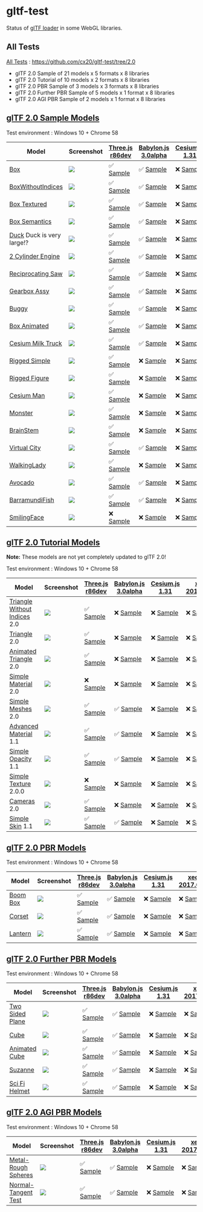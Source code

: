 # gltf-test

Status of [glTF loader](https://github.com/KhronosGroup/glTF#webgl-engines) in some WebGL libraries.

## All Tests

[All Tests]( https://cdn.rawgit.com/cx20/gltf-test/9e9f203bc49f52dd99a2d4b3ab08968b0e7add36/index.html ) : https://github.com/cx20/gltf-test/tree/2.0
- glTF 2.0 Sample of 21 models x 5 formats x 8 libraries
- glTF 2.0 Tutorial of 10 models x 2 formats x 8 libraries
- glTF 2.0 PBR Sample of 3 models x 3 formats x 8 libraries
- glTF 2.0 Further PBR Sample of 5 models x 1 format x 8 libraries
- glTF 2.0 AGI PBR Sample of 2 models x 1 format x 8 libraries

## [glTF 2.0 Sample Models](https://github.com/lasalvavida/glTF-Sample-Models/tree/2.0/2.0)

Test environment : Windows 10 + Chrome 58

|Model                                               |Screenshot                                                    |[Three.js r86dev](https://github.com/mrdoob/three.js/tree/dev/examples/js/loaders/GLTF2Loader.js)                                                                           |[Babylon.js 3.0alpha](https://github.com/BabylonJS/Babylon.js/tree/master/loaders/src/glTF)                                                                                                     |[Cesium.js 1.31](https://github.com/AnalyticalGraphicsInc/cesium/)                                                                                             |[xeogl 2017.04.24](https://github.com/xeolabs/xeogl/tree/master/src/models/gltf)                                                                                             |[GLBoost r2dev](https://github.com/emadurandal/GLBoost/blob/master/src/js/middle_level/loader/GLTFLoader.js)                                                                     |[Grimoire.js 2017.05.08](https://github.com/GrimoireGL/grimoirejs-gltf)                                                                                                             |
|----------------------------------------------------|--------------------------------------------------------------|----------------------------------------------------------------------------------------------------------------------------------------------------------------------------|------------------------------------------------------------------------------------------------------------------------------------------------------------------------------------------------|---------------------------------------------------------------------------------------------------------------------------------------------------------------|-----------------------------------------------------------------------------------------------------------------------------------------------------------------------------|---------------------------------------------------------------------------------------------------------------------------------------------------------------------------------|------------------------------------------------------------------------------------------------------------------------------------------------------------------------------------|
|[Box](sampleModels/Box)                             |![](sampleModels/Box/screenshot/screenshot.png)               |:white_check_mark: [Sample](https://cdn.rawgit.com/cx20/gltf-test/9e9f203bc49f52dd99a2d4b3ab08968b0e7add36/examples/threejs/index.html?model=Box&scale=1)                   |:white_check_mark: [Sample](https://cdn.rawgit.com/cx20/gltf-test/9e9f203bc49f52dd99a2d4b3ab08968b0e7add36/examples/babylonjs/index.html?model=Box&scale=1)                                     |:x: [Sample](https://cdn.rawgit.com/cx20/gltf-test/9e9f203bc49f52dd99a2d4b3ab08968b0e7add36/examples/cesium/index.html?model=Box)               |:x: [Sample](https://cdn.rawgit.com/cx20/gltf-test/9e9f203bc49f52dd99a2d4b3ab08968b0e7add36/examples/xeogl/index.html?model=Box&scale=1)                                                    |:x: [Sample](https://cdn.rawgit.com/cx20/gltf-test/9e9f203bc49f52dd99a2d4b3ab08968b0e7add36/examples/glboost/index.html?model=Box&scale=1)                                       |:x: [Sample](https://cdn.rawgit.com/cx20/gltf-test/9e9f203bc49f52dd99a2d4b3ab08968b0e7add36/examples/grimoiregl/index.html?model=Box&scale=1)                                       |
|[BoxWithoutIndices](sampleModels/BoxWithoutIndices) |![](sampleModels/BoxWithoutIndices/screenshot/screenshot.png) |:white_check_mark: [Sample](https://cdn.rawgit.com/cx20/gltf-test/9e9f203bc49f52dd99a2d4b3ab08968b0e7add36/examples/threejs/index.html?model=BoxWithoutIndices&scale=1)     |:white_check_mark: [Sample](https://cdn.rawgit.com/cx20/gltf-test/9e9f203bc49f52dd99a2d4b3ab08968b0e7add36/examples/babylonjs/index.html?model=BoxWithoutIndices&scale=1)                       |:x: [Sample](https://cdn.rawgit.com/cx20/gltf-test/9e9f203bc49f52dd99a2d4b3ab08968b0e7add36/examples/cesium/index.html?model=BoxWithoutIndices) |:x: [Sample](https://cdn.rawgit.com/cx20/gltf-test/9e9f203bc49f52dd99a2d4b3ab08968b0e7add36/examples/xeogl/index.html?model=BoxWithoutIndices&scale=1)                                      |:x: [Sample](https://cdn.rawgit.com/cx20/gltf-test/9e9f203bc49f52dd99a2d4b3ab08968b0e7add36/examples/glboost/index.html?model=BoxWithoutIndices&scale=1)                         |:x: [Sample](https://cdn.rawgit.com/cx20/gltf-test/9e9f203bc49f52dd99a2d4b3ab08968b0e7add36/examples/grimoiregl/index.html?model=BoxWithoutIndices&scale=1)                         |
|[Box Textured](sampleModels/BoxTextured)            |![](sampleModels/BoxTextured/screenshot/screenshot.png)       |:white_check_mark: [Sample](https://cdn.rawgit.com/cx20/gltf-test/9e9f203bc49f52dd99a2d4b3ab08968b0e7add36/examples/threejs/index.html?model=BoxTextured&scale=1)           |:white_check_mark: [Sample](https://cdn.rawgit.com/cx20/gltf-test/9e9f203bc49f52dd99a2d4b3ab08968b0e7add36/examples/babylonjs/index.html?model=BoxTextured&scale=1)                             |:x: [Sample](https://cdn.rawgit.com/cx20/gltf-test/9e9f203bc49f52dd99a2d4b3ab08968b0e7add36/examples/cesium/index.html?model=BoxTextured)       |:x: [Sample](https://cdn.rawgit.com/cx20/gltf-test/9e9f203bc49f52dd99a2d4b3ab08968b0e7add36/examples/xeogl/index.html?model=BoxTextured&scale=1)                                            |:x: [Sample](https://cdn.rawgit.com/cx20/gltf-test/9e9f203bc49f52dd99a2d4b3ab08968b0e7add36/examples/glboost/index.html?model=BoxTextured&scale=1)                               |:white_check_mark: [Sample](https://cdn.rawgit.com/cx20/gltf-test/9e9f203bc49f52dd99a2d4b3ab08968b0e7add36/examples/grimoiregl/index.html?model=BoxTextured&scale=1)                |
|[Box Semantics](sampleModels/BoxSemantics)          |![](sampleModels/BoxSemantics/screenshot/screenshot.png)      |:white_check_mark: [Sample](https://cdn.rawgit.com/cx20/gltf-test/9e9f203bc49f52dd99a2d4b3ab08968b0e7add36/examples/threejs/index.html?model=BoxSemantics&scale=1)          |:white_check_mark: [Sample](https://cdn.rawgit.com/cx20/gltf-test/9e9f203bc49f52dd99a2d4b3ab08968b0e7add36/examples/babylonjs/index.html?model=BoxSemantics&scale=1)                            |:x: [Sample](https://cdn.rawgit.com/cx20/gltf-test/9e9f203bc49f52dd99a2d4b3ab08968b0e7add36/examples/cesium/index.html?model=BoxSemantics)      |:x: [Sample](https://cdn.rawgit.com/cx20/gltf-test/9e9f203bc49f52dd99a2d4b3ab08968b0e7add36/examples/xeogl/index.html?model=BoxSemantics&scale=1)                                           |:x: [Sample](https://cdn.rawgit.com/cx20/gltf-test/9e9f203bc49f52dd99a2d4b3ab08968b0e7add36/examples/glboost/index.html?model=BoxSemantics&scale=1)                              |:white_check_mark: [Sample](https://cdn.rawgit.com/cx20/gltf-test/9e9f203bc49f52dd99a2d4b3ab08968b0e7add36/examples/grimoiregl/index.html?model=BoxSemantics&scale=1)               |
|[Duck](sampleModels/Duck) Duck is very large!?      |![](sampleModels/Duck/screenshot/screenshot.png)              |:white_check_mark: [Sample](https://cdn.rawgit.com/cx20/gltf-test/9e9f203bc49f52dd99a2d4b3ab08968b0e7add36/examples/threejs/index.html?model=Duck&scale=1)                  |:white_check_mark: [Sample](https://cdn.rawgit.com/cx20/gltf-test/9e9f203bc49f52dd99a2d4b3ab08968b0e7add36/examples/babylonjs/index.html?model=Duck&scale=1)                                    |:x: [Sample](https://cdn.rawgit.com/cx20/gltf-test/9e9f203bc49f52dd99a2d4b3ab08968b0e7add36/examples/cesium/index.html?model=Duck)              |:x: [Sample](https://cdn.rawgit.com/cx20/gltf-test/9e9f203bc49f52dd99a2d4b3ab08968b0e7add36/examples/xeogl/index.html?model=Duck&scale=1)                                                   |:x: [Sample](https://cdn.rawgit.com/cx20/gltf-test/9e9f203bc49f52dd99a2d4b3ab08968b0e7add36/examples/glboost/index.html?model=Duck&scale=1)                                      |:white_check_mark: [Sample](https://cdn.rawgit.com/cx20/gltf-test/9e9f203bc49f52dd99a2d4b3ab08968b0e7add36/examples/grimoiregl/index.html?model=Duck&scale=1)                       |
|[2 Cylinder Engine](sampleModels/2CylinderEngine)   |![](sampleModels/2CylinderEngine/screenshot/screenshot.png)   |:white_check_mark: [Sample](https://cdn.rawgit.com/cx20/gltf-test/9e9f203bc49f52dd99a2d4b3ab08968b0e7add36/examples/threejs/index.html?model=2CylinderEngine&scale=0.005)   |:white_check_mark: [Sample](https://cdn.rawgit.com/cx20/gltf-test/9e9f203bc49f52dd99a2d4b3ab08968b0e7add36/examples/babylonjs/index.html?model=2CylinderEngine&scale=0.005)                     |:x: [Sample](https://cdn.rawgit.com/cx20/gltf-test/9e9f203bc49f52dd99a2d4b3ab08968b0e7add36/examples/cesium/index.html?model=2CylinderEngine)   |:x: [Sample](https://cdn.rawgit.com/cx20/gltf-test/9e9f203bc49f52dd99a2d4b3ab08968b0e7add36/examples/xeogl/index.html?model=2CylinderEngine&scale=0.005)                                    |:x: [Sample](https://cdn.rawgit.com/cx20/gltf-test/9e9f203bc49f52dd99a2d4b3ab08968b0e7add36/examples/glboost/index.html?model=2CylinderEngine&scale=0.005)                       |:x: [Sample](https://cdn.rawgit.com/cx20/gltf-test/9e9f203bc49f52dd99a2d4b3ab08968b0e7add36/examples/grimoiregl/index.html?model=2CylinderEngine&scale=0.005)                       |
|[Reciprocating Saw](sampleModels/ReciprocatingSaw)  |![](sampleModels/ReciprocatingSaw/screenshot/screenshot.png)  |:white_check_mark: [Sample](https://cdn.rawgit.com/cx20/gltf-test/9e9f203bc49f52dd99a2d4b3ab08968b0e7add36/examples/threejs/index.html?model=ReciprocatingSaw&scale=0.01)   |:white_check_mark: [Sample](https://cdn.rawgit.com/cx20/gltf-test/9e9f203bc49f52dd99a2d4b3ab08968b0e7add36/examples/babylonjs/index.html?model=ReciprocatingSaw&scale=0.01)                     |:x: [Sample](https://cdn.rawgit.com/cx20/gltf-test/9e9f203bc49f52dd99a2d4b3ab08968b0e7add36/examples/cesium/index.html?model=ReciprocatingSaw)  |:x: [Sample](https://cdn.rawgit.com/cx20/gltf-test/9e9f203bc49f52dd99a2d4b3ab08968b0e7add36/examples/xeogl/index.html?model=ReciprocatingSaw&scale=0.01)                                    |:x: [Sample](https://cdn.rawgit.com/cx20/gltf-test/9e9f203bc49f52dd99a2d4b3ab08968b0e7add36/examples/glboost/index.html?model=ReciprocatingSaw&scale=0.01)                       |:x: [Sample](https://cdn.rawgit.com/cx20/gltf-test/9e9f203bc49f52dd99a2d4b3ab08968b0e7add36/examples/grimoiregl/index.html?model=ReciprocatingSaw&scale=0.01)                       |
|[Gearbox Assy](sampleModels/GearboxAssy)            |![](sampleModels/GearboxAssy/screenshot/screenshot.png)       |:white_check_mark: [Sample](https://cdn.rawgit.com/cx20/gltf-test/9e9f203bc49f52dd99a2d4b3ab08968b0e7add36/examples/threejs/index.html?model=GearboxAssy&scale=1)           |:white_check_mark: [Sample](https://cdn.rawgit.com/cx20/gltf-test/9e9f203bc49f52dd99a2d4b3ab08968b0e7add36/examples/babylonjs/index.html?model=GearboxAssy&scale=1)                             |:x: [Sample](https://cdn.rawgit.com/cx20/gltf-test/9e9f203bc49f52dd99a2d4b3ab08968b0e7add36/examples/cesium/index.html?model=GearboxAssy)       |:x: [Sample](https://cdn.rawgit.com/cx20/gltf-test/9e9f203bc49f52dd99a2d4b3ab08968b0e7add36/examples/xeogl/index.html?model=GearboxAssy&scale=1)                                            |:x: [Sample](https://cdn.rawgit.com/cx20/gltf-test/9e9f203bc49f52dd99a2d4b3ab08968b0e7add36/examples/glboost/index.html?model=GearboxAssy&scale=1)                               |:x: [Sample](https://cdn.rawgit.com/cx20/gltf-test/9e9f203bc49f52dd99a2d4b3ab08968b0e7add36/examples/grimoiregl/index.html?model=GearboxAssy&scale=1)                               |
|[Buggy](sampleModels/Buggy)                         |![](sampleModels/Buggy/screenshot/screenshot.png)             |:white_check_mark: [Sample](https://cdn.rawgit.com/cx20/gltf-test/9e9f203bc49f52dd99a2d4b3ab08968b0e7add36/examples/threejs/index.html?model=Buggy&scale=0.02)              |:white_check_mark: [Sample](https://cdn.rawgit.com/cx20/gltf-test/9e9f203bc49f52dd99a2d4b3ab08968b0e7add36/examples/babylonjs/index.html?model=Buggy&scale=0.02)                                |:x: [Sample](https://cdn.rawgit.com/cx20/gltf-test/9e9f203bc49f52dd99a2d4b3ab08968b0e7add36/examples/cesium/index.html?model=Buggy)             |:x: [Sample](https://cdn.rawgit.com/cx20/gltf-test/9e9f203bc49f52dd99a2d4b3ab08968b0e7add36/examples/xeogl/index.html?model=Buggy&scale=0.02)                                               |:x: [Sample](https://cdn.rawgit.com/cx20/gltf-test/9e9f203bc49f52dd99a2d4b3ab08968b0e7add36/examples/glboost/index.html?model=Buggy&scale=0.02)                                  |:x: [Sample](https://cdn.rawgit.com/cx20/gltf-test/9e9f203bc49f52dd99a2d4b3ab08968b0e7add36/examples/grimoiregl/index.html?model=Buggy&scale=0.02)                                  |
|[Box Animated](sampleModels/BoxAnimated)            |![](sampleModels/BoxAnimated/screenshot/screenshot.gif)       |:white_check_mark: [Sample](https://cdn.rawgit.com/cx20/gltf-test/9e9f203bc49f52dd99a2d4b3ab08968b0e7add36/examples/threejs/index.html?model=BoxAnimated&scale=0.5)         |:white_check_mark: [Sample](https://cdn.rawgit.com/cx20/gltf-test/9e9f203bc49f52dd99a2d4b3ab08968b0e7add36/examples/babylonjs/index.html?model=BoxAnimated&scale=0.5)                           |:x: [Sample](https://cdn.rawgit.com/cx20/gltf-test/9e9f203bc49f52dd99a2d4b3ab08968b0e7add36/examples/cesium/index.html?model=BoxAnimated)                      |:x: [Sample](https://cdn.rawgit.com/cx20/gltf-test/9e9f203bc49f52dd99a2d4b3ab08968b0e7add36/examples/xeogl/index.html?model=BoxAnimated&scale=0.5)                           |:x: [Sample](https://cdn.rawgit.com/cx20/gltf-test/9e9f203bc49f52dd99a2d4b3ab08968b0e7add36/examples/glboost/index.html?model=BoxAnimated&scale=0.5)                             |:x: [Sample](https://cdn.rawgit.com/cx20/gltf-test/9e9f203bc49f52dd99a2d4b3ab08968b0e7add36/examples/grimoiregl/index.html?model=BoxAnimated&scale=0.5)                             |
|[Cesium Milk Truck](sampleModels/CesiumMilkTruck)   |![](sampleModels/CesiumMilkTruck/screenshot/screenshot.gif)   |:white_check_mark: [Sample](https://cdn.rawgit.com/cx20/gltf-test/9e9f203bc49f52dd99a2d4b3ab08968b0e7add36/examples/threejs/index.html?model=CesiumMilkTruck&scale=0.5)     |:white_check_mark: [Sample](https://cdn.rawgit.com/cx20/gltf-test/9e9f203bc49f52dd99a2d4b3ab08968b0e7add36/examples/babylonjs/index.html?model=CesiumMilkTruck&scale=0.5)                       |:x: [Sample](https://cdn.rawgit.com/cx20/gltf-test/9e9f203bc49f52dd99a2d4b3ab08968b0e7add36/examples/cesium/index.html?model=CesiumMilkTruck)                  |:x: [Sample](https://cdn.rawgit.com/cx20/gltf-test/9e9f203bc49f52dd99a2d4b3ab08968b0e7add36/examples/xeogl/index.html?model=CesiumMilkTruck&scale=0.5)                       |:x: [Sample](https://cdn.rawgit.com/cx20/gltf-test/9e9f203bc49f52dd99a2d4b3ab08968b0e7add36/examples/glboost/index.html?model=CesiumMilkTruck&scale=0.5)                         |:x: [Sample](https://cdn.rawgit.com/cx20/gltf-test/9e9f203bc49f52dd99a2d4b3ab08968b0e7add36/examples/grimoiregl/index.html?model=CesiumMilkTruck&scale=0.5)                         |
|[Rigged Simple](sampleModels/RiggedSimple)          |![](sampleModels/RiggedSimple/screenshot/screenshot.gif)      |:white_check_mark: [Sample](https://cdn.rawgit.com/cx20/gltf-test/9e9f203bc49f52dd99a2d4b3ab08968b0e7add36/examples/threejs/index.html?model=RiggedSimple&scale=0.2)        |:x: [Sample](https://cdn.rawgit.com/cx20/gltf-test/9e9f203bc49f52dd99a2d4b3ab08968b0e7add36/examples/babylonjs/index.html?model=RiggedSimple&scale=0.2)                                         |:x: [Sample](https://cdn.rawgit.com/cx20/gltf-test/9e9f203bc49f52dd99a2d4b3ab08968b0e7add36/examples/cesium/index.html?model=RiggedSimple)                     |:x: [Sample](https://cdn.rawgit.com/cx20/gltf-test/9e9f203bc49f52dd99a2d4b3ab08968b0e7add36/examples/xeogl/index.html?model=RiggedSimple&scale=0.2)                          |:x: [Sample](https://cdn.rawgit.com/cx20/gltf-test/9e9f203bc49f52dd99a2d4b3ab08968b0e7add36/examples/glboost/index.html?model=RiggedSimple&scale=0.2)                            |:x: [Sample](https://cdn.rawgit.com/cx20/gltf-test/9e9f203bc49f52dd99a2d4b3ab08968b0e7add36/examples/grimoiregl/index.html?model=RiggedSimple&scale=0.2)                            |
|[Rigged Figure](sampleModels/RiggedFigure)          |![](sampleModels/RiggedFigure/screenshot/screenshot.gif)      |:white_check_mark: [Sample](https://cdn.rawgit.com/cx20/gltf-test/9e9f203bc49f52dd99a2d4b3ab08968b0e7add36/examples/threejs/index.html?model=RiggedFigure&scale=1)          |:x: [Sample](https://cdn.rawgit.com/cx20/gltf-test/9e9f203bc49f52dd99a2d4b3ab08968b0e7add36/examples/babylonjs/index.html?model=RiggedFigure&scale=1)                                           |:x: [Sample](https://cdn.rawgit.com/cx20/gltf-test/9e9f203bc49f52dd99a2d4b3ab08968b0e7add36/examples/cesium/index.html?model=RiggedFigure)                     |:x: [Sample](https://cdn.rawgit.com/cx20/gltf-test/9e9f203bc49f52dd99a2d4b3ab08968b0e7add36/examples/xeogl/index.html?model=RiggedFigure&scale=1)                            |:x: [Sample](https://cdn.rawgit.com/cx20/gltf-test/9e9f203bc49f52dd99a2d4b3ab08968b0e7add36/examples/glboost/index.html?model=RiggedFigure&scale=1)                              |:x: [Sample](https://cdn.rawgit.com/cx20/gltf-test/9e9f203bc49f52dd99a2d4b3ab08968b0e7add36/examples/grimoiregl/index.html?model=RiggedFigure&scale=1)                              |
|[Cesium Man](sampleModels/CesiumMan)                |![](sampleModels/CesiumMan/screenshot/screenshot.gif)         |:white_check_mark: [Sample](https://cdn.rawgit.com/cx20/gltf-test/9e9f203bc49f52dd99a2d4b3ab08968b0e7add36/examples/threejs/index.html?model=CesiumMan&scale=1)             |:x: [Sample](https://cdn.rawgit.com/cx20/gltf-test/9e9f203bc49f52dd99a2d4b3ab08968b0e7add36/examples/babylonjs/index.html?model=CesiumMan&scale=1)                                              |:x: [Sample](https://cdn.rawgit.com/cx20/gltf-test/9e9f203bc49f52dd99a2d4b3ab08968b0e7add36/examples/cesium/index.html?model=CesiumMan)                        |:x: [Sample](https://cdn.rawgit.com/cx20/gltf-test/9e9f203bc49f52dd99a2d4b3ab08968b0e7add36/examples/xeogl/index.html?model=CesiumMan&scale=1)                               |:x: [Sample](https://cdn.rawgit.com/cx20/gltf-test/9e9f203bc49f52dd99a2d4b3ab08968b0e7add36/examples/glboost/index.html?model=CesiumMan&scale=1)                                 |:x: [Sample](https://cdn.rawgit.com/cx20/gltf-test/9e9f203bc49f52dd99a2d4b3ab08968b0e7add36/examples/grimoiregl/index.html?model=CesiumMan&scale=1)                                 |
|[Monster](sampleModels/Monster)                     |![](sampleModels/Monster/screenshot/screenshot.gif)           |:white_check_mark: [Sample](https://cdn.rawgit.com/cx20/gltf-test/9e9f203bc49f52dd99a2d4b3ab08968b0e7add36/examples/threejs/index.html?model=Monster&scale=0.05)            |:x: [Sample](https://cdn.rawgit.com/cx20/gltf-test/9e9f203bc49f52dd99a2d4b3ab08968b0e7add36/examples/babylonjs/index.html?model=Monster&scale=0.05)                                             |:x: [Sample](https://cdn.rawgit.com/cx20/gltf-test/9e9f203bc49f52dd99a2d4b3ab08968b0e7add36/examples/cesium/index.html?model=Monster)                          |:x: [Sample](https://cdn.rawgit.com/cx20/gltf-test/9e9f203bc49f52dd99a2d4b3ab08968b0e7add36/examples/xeogl/index.html?model=Monster&scale=0.05)                              |:x: [Sample](https://cdn.rawgit.com/cx20/gltf-test/9e9f203bc49f52dd99a2d4b3ab08968b0e7add36/examples/glboost/index.html?model=Monster&scale=0.05)                                |:x: [Sample](https://cdn.rawgit.com/cx20/gltf-test/9e9f203bc49f52dd99a2d4b3ab08968b0e7add36/examples/grimoiregl/index.html?model=Monster&scale=0.05)                                |
|[BrainStem](sampleModels/BrainStem)                 |![](sampleModels/BrainStem/screenshot/screenshot.gif)         |:white_check_mark: [Sample](https://cdn.rawgit.com/cx20/gltf-test/9e9f203bc49f52dd99a2d4b3ab08968b0e7add36/examples/threejs/index.html?model=BrainStem&scale=1)             |:x: [Sample](https://cdn.rawgit.com/cx20/gltf-test/9e9f203bc49f52dd99a2d4b3ab08968b0e7add36/examples/babylonjs/index.html?model=BrainStem&scale=1)                                              |:x: [Sample](https://cdn.rawgit.com/cx20/gltf-test/9e9f203bc49f52dd99a2d4b3ab08968b0e7add36/examples/cesium/index.html?model=BrainStem)                        |:x: [Sample](https://cdn.rawgit.com/cx20/gltf-test/9e9f203bc49f52dd99a2d4b3ab08968b0e7add36/examples/xeogl/index.html?model=BrainStem&scale=1)                               |:x: [Sample](https://cdn.rawgit.com/cx20/gltf-test/9e9f203bc49f52dd99a2d4b3ab08968b0e7add36/examples/glboost/index.html?model=BrainStem&scale=1)                                 |:x: [Sample](https://cdn.rawgit.com/cx20/gltf-test/9e9f203bc49f52dd99a2d4b3ab08968b0e7add36/examples/grimoiregl/index.html?model=BrainStem&scale=1)                                 |
|[Virtual City](sampleModels/VC)                     |![](sampleModels/VC/screenshot/screenshot.gif)                |:white_check_mark: [Sample](https://cdn.rawgit.com/cx20/gltf-test/9e9f203bc49f52dd99a2d4b3ab08968b0e7add36/examples/threejs/index.html?model=VC&scale=0.2)                  |:white_check_mark: [Sample](https://cdn.rawgit.com/cx20/gltf-test/9e9f203bc49f52dd99a2d4b3ab08968b0e7add36/examples/babylonjs/index.html?model=VC&scale=0.2)                                    |:x: [Sample](https://cdn.rawgit.com/cx20/gltf-test/9e9f203bc49f52dd99a2d4b3ab08968b0e7add36/examples/cesium/index.html?model=VC)                               |:x: [Sample](https://cdn.rawgit.com/cx20/gltf-test/9e9f203bc49f52dd99a2d4b3ab08968b0e7add36/examples/xeogl/index.html?model=VC&scale=0.2)                                    |:x: [Sample](https://cdn.rawgit.com/cx20/gltf-test/9e9f203bc49f52dd99a2d4b3ab08968b0e7add36/examples/glboost/index.html?model=VC&scale=0.2)                                      |:x: [Sample](https://cdn.rawgit.com/cx20/gltf-test/9e9f203bc49f52dd99a2d4b3ab08968b0e7add36/examples/grimoiregl/index.html?model=VC&scale=0.2)                                      |
|[WalkingLady](sampleModels/WalkingLady)             |![](sampleModels/WalkingLady/screenshot/screenshot.gif)       |:white_check_mark: [Sample](https://cdn.rawgit.com/cx20/gltf-test/9e9f203bc49f52dd99a2d4b3ab08968b0e7add36/examples/threejs/index.html?model=WalkingLady&scale=1)           |:x: [Sample](https://cdn.rawgit.com/cx20/gltf-test/9e9f203bc49f52dd99a2d4b3ab08968b0e7add36/examples/babylonjs/index.html?model=WalkingLady&scale=1)                                            |:x: [Sample](https://cdn.rawgit.com/cx20/gltf-test/9e9f203bc49f52dd99a2d4b3ab08968b0e7add36/examples/cesium/index.html?model=WalkingLady)                      |:x: [Sample](https://cdn.rawgit.com/cx20/gltf-test/9e9f203bc49f52dd99a2d4b3ab08968b0e7add36/examples/xeogl/index.html?model=WalkingLady&scale=1)                             |:x: [Sample](https://cdn.rawgit.com/cx20/gltf-test/9e9f203bc49f52dd99a2d4b3ab08968b0e7add36/examples/glboost/index.html?model=WalkingLady&scale=1)                               |:x: [Sample](https://cdn.rawgit.com/cx20/gltf-test/9e9f203bc49f52dd99a2d4b3ab08968b0e7add36/examples/grimoiregl/index.html?model=WalkingLady&scale=1)                               |
|[Avocado](sampleModels/Avocado)                     |![](sampleModels/Avocado/screenshot/screenshot.png)           |:white_check_mark: [Sample](https://cdn.rawgit.com/cx20/gltf-test/9e9f203bc49f52dd99a2d4b3ab08968b0e7add36/examples/threejs/index.html?model=Avocado&scale=0.5)             |:white_check_mark: [Sample](https://cdn.rawgit.com/cx20/gltf-test/9e9f203bc49f52dd99a2d4b3ab08968b0e7add36/examples/babylonjs/index.html?model=Avocado&scale=0.5)                               |:x: [Sample](https://cdn.rawgit.com/cx20/gltf-test/9e9f203bc49f52dd99a2d4b3ab08968b0e7add36/examples/cesium/index.html?model=Avocado)           |:x: [Sample](https://cdn.rawgit.com/cx20/gltf-test/9e9f203bc49f52dd99a2d4b3ab08968b0e7add36/examples/xeogl/index.html?model=Avocado&scale=0.5)                                              |:x: [Sample](https://cdn.rawgit.com/cx20/gltf-test/9e9f203bc49f52dd99a2d4b3ab08968b0e7add36/examples/glboost/index.html?model=Avocado&scale=0.5)                                 |:white_check_mark: [Sample](https://cdn.rawgit.com/cx20/gltf-test/9e9f203bc49f52dd99a2d4b3ab08968b0e7add36/examples/grimoiregl/index.html?model=Avocado&scale=0.5)                  |
|[BarramundiFish](sampleModels/BarramundiFish)       |![](sampleModels/BarramundiFish/screenshot/screenshot.png)    |:white_check_mark: [Sample](https://cdn.rawgit.com/cx20/gltf-test/9e9f203bc49f52dd99a2d4b3ab08968b0e7add36/examples/threejs/index.html?model=BarramundiFish&scale=0.05)     |:white_check_mark: [Sample](https://cdn.rawgit.com/cx20/gltf-test/9e9f203bc49f52dd99a2d4b3ab08968b0e7add36/examples/babylonjs/index.html?model=BarramundiFish&scale=0.05)                       |:x: [Sample](https://cdn.rawgit.com/cx20/gltf-test/9e9f203bc49f52dd99a2d4b3ab08968b0e7add36/examples/cesium/index.html?model=BarramundiFish)    |:x: [Sample](https://cdn.rawgit.com/cx20/gltf-test/9e9f203bc49f52dd99a2d4b3ab08968b0e7add36/examples/xeogl/index.html?model=BarramundiFish&scale=0.05)                                      |:x: [Sample](https://cdn.rawgit.com/cx20/gltf-test/9e9f203bc49f52dd99a2d4b3ab08968b0e7add36/examples/glboost/index.html?model=BarramundiFish&scale=0.05)                         |:white_check_mark: [Sample](https://cdn.rawgit.com/cx20/gltf-test/9e9f203bc49f52dd99a2d4b3ab08968b0e7add36/examples/grimoiregl/index.html?model=BarramundiFish&scale=0.05)          |
|[SmilingFace](sampleModels/SmilingFace)             |![](sampleModels/SmilingFace/screenshot/screenshot.png)       |:x: [Sample](https://cdn.rawgit.com/cx20/gltf-test/9e9f203bc49f52dd99a2d4b3ab08968b0e7add36/examples/threejs/index.html?model=SmilingFace&scale=1.0)                        |:x: [Sample](https://cdn.rawgit.com/cx20/gltf-test/9e9f203bc49f52dd99a2d4b3ab08968b0e7add36/examples/babylonjs/index.html?model=SmilingFace&scale=1.0)                                          |:x: [Sample](https://cdn.rawgit.com/cx20/gltf-test/9e9f203bc49f52dd99a2d4b3ab08968b0e7add36/examples/cesium/index.html?model=SmilingFace)       |:x: [Sample](https://cdn.rawgit.com/cx20/gltf-test/9e9f203bc49f52dd99a2d4b3ab08968b0e7add36/examples/xeogl/index.html?model=SmilingFace&scale=1.0)                                          |:x: [Sample](https://cdn.rawgit.com/cx20/gltf-test/9e9f203bc49f52dd99a2d4b3ab08968b0e7add36/examples/glboost/index.html?model=SmilingFace&scale=1.0)                             |:white_check_mark: [Sample](https://cdn.rawgit.com/cx20/gltf-test/9e9f203bc49f52dd99a2d4b3ab08968b0e7add36/examples/grimoiregl/index.html?model=SmilingFace&scale=1.0)              |

## [glTF 2.0 Tutorial Models](https://github.com/javagl/gltfTutorialModels/tree/2.0)

**Note:** These models are not yet completely updated to glTF 2.0!

Test environment : Windows 10 + Chrome 58

|Model                                                                 |Screenshot                                                          |[Three.js r86dev](https://github.com/mrdoob/three.js/tree/dev/examples/js/loaders/GLTF2Loader.js)                                                                                                             |[Babylon.js 3.0alpha](https://github.com/BabylonJS/Babylon.js/tree/master/loaders/src/glTF)                                                                                                                           |[Cesium.js 1.31](https://github.com/AnalyticalGraphicsInc/cesium/)                                                                                                                                      |[xeogl 2017.04.24](https://github.com/xeolabs/xeogl/tree/master/src/models/gltf)                                                                                                             |[GLBoost r2dev](https://github.com/emadurandal/GLBoost/blob/master/src/js/middle_level/loader/GLTFLoader.js)                                                                                                  |[Grimoire.js 2017.05.08](https://github.com/GrimoireGL/grimoirejs-gltf)                                                                                                                           |
|----------------------------------------------------------------------|--------------------------------------------------------------------|--------------------------------------------------------------------------------------------------------------------------------------------------------------------------------------------------------------|----------------------------------------------------------------------------------------------------------------------------------------------------------------------------------------------------------------------|--------------------------------------------------------------------------------------------------------------------------------------------------------------------------------------------------------|---------------------------------------------------------------------------------------------------------------------------------------------------------------------------------------------|--------------------------------------------------------------------------------------------------------------------------------------------------------------------------------------------------------------|--------------------------------------------------------------------------------------------------------------------------------------------------------------------------------------------------|
|[Triangle Without Indices](tutorialModels/TriangleWithoutIndices) 2.0 |![](tutorialModels/TriangleWithoutIndices/screenshot/screenshot.png)|:white_check_mark: [Sample](https://cdn.rawgit.com/cx20/gltf-test/9e9f203bc49f52dd99a2d4b3ab08968b0e7add36/examples/threejs/index.html?category=tutorialModels&model=TriangleWithoutIndices&scale=1&type=glTF)|:x: [Sample](https://cdn.rawgit.com/cx20/gltf-test/9e9f203bc49f52dd99a2d4b3ab08968b0e7add36/examples/babylonjs/index.html?category=tutorialModels&model=TriangleWithoutIndices&scale=1&type=glTF)                     |:x: [Sample](https://cdn.rawgit.com/cx20/gltf-test/9e9f203bc49f52dd99a2d4b3ab08968b0e7add36/examples/cesium/index.html?category=tutorialModels&model=TriangleWithoutIndices&scale=1&type=glTF)          |:x: [Sample](https://cdn.rawgit.com/cx20/gltf-test/9e9f203bc49f52dd99a2d4b3ab08968b0e7add36/examples/xeogl/index.html?category=tutorialModels&model=TriangleWithoutIndices&scale=1&type=glTF)|:x: [Sample](https://cdn.rawgit.com/cx20/gltf-test/9e9f203bc49f52dd99a2d4b3ab08968b0e7add36/examples/glboost/index.html?category=tutorialModels&model=TriangleWithoutIndices&scale=1&type=glTF)               |:x: [Sample](https://cdn.rawgit.com/cx20/gltf-test/9e9f203bc49f52dd99a2d4b3ab08968b0e7add36/examples/grimoiregl/index.html?category=tutorialModels&model=TriangleWithoutIndices&scale=1&type=glTF)|
|[Triangle](tutorialModels/Triangle) 2.0                               |![](tutorialModels/Triangle/screenshot/screenshot.png)              |:white_check_mark: [Sample](https://cdn.rawgit.com/cx20/gltf-test/9e9f203bc49f52dd99a2d4b3ab08968b0e7add36/examples/threejs/index.html?category=tutorialModels&model=Triangle&scale=1&type=glTF)              |:x: [Sample](https://cdn.rawgit.com/cx20/gltf-test/9e9f203bc49f52dd99a2d4b3ab08968b0e7add36/examples/babylonjs/index.html?category=tutorialModels&model=Triangle&scale=1&type=glTF)                                   |:x: [Sample](https://cdn.rawgit.com/cx20/gltf-test/9e9f203bc49f52dd99a2d4b3ab08968b0e7add36/examples/cesium/index.html?category=tutorialModels&model=Triangle&scale=1&type=glTF)                        |:x: [Sample](https://cdn.rawgit.com/cx20/gltf-test/9e9f203bc49f52dd99a2d4b3ab08968b0e7add36/examples/xeogl/index.html?category=tutorialModels&model=Triangle&scale=1&type=glTF)              |:x: [Sample](https://cdn.rawgit.com/cx20/gltf-test/9e9f203bc49f52dd99a2d4b3ab08968b0e7add36/examples/glboost/index.html?category=tutorialModels&model=Triangle&scale=1&type=glTF)                             |:x: [Sample](https://cdn.rawgit.com/cx20/gltf-test/9e9f203bc49f52dd99a2d4b3ab08968b0e7add36/examples/grimoiregl/index.html?category=tutorialModels&model=Triangle&scale=1&type=glTF)              |
|[Animated Triangle](tutorialModels/AnimatedTriangle) 2.0              |![](tutorialModels/AnimatedTriangle/screenshot/screenshot.gif)      |:white_check_mark: [Sample](https://cdn.rawgit.com/cx20/gltf-test/9e9f203bc49f52dd99a2d4b3ab08968b0e7add36/examples/threejs/index.html?category=tutorialModels&model=AnimatedTriangle&scale=1&type=glTF)      |:x: [Sample](https://cdn.rawgit.com/cx20/gltf-test/9e9f203bc49f52dd99a2d4b3ab08968b0e7add36/examples/babylonjs/index.html?category=tutorialModels&model=AnimatedTriangle&scale=1&type=glTF)                           |:x: [Sample](https://cdn.rawgit.com/cx20/gltf-test/9e9f203bc49f52dd99a2d4b3ab08968b0e7add36/examples/cesium/index.html?category=tutorialModels&model=AnimatedTriangle&scale=1&type=glTF)                |:x: [Sample](https://cdn.rawgit.com/cx20/gltf-test/9e9f203bc49f52dd99a2d4b3ab08968b0e7add36/examples/xeogl/index.html?category=tutorialModels&model=AnimatedTriangle&scale=1&type=glTF)      |:x: [Sample](https://cdn.rawgit.com/cx20/gltf-test/9e9f203bc49f52dd99a2d4b3ab08968b0e7add36/examples/glboost/index.html?category=tutorialModels&model=AnimatedTriangle&scale=1&type=glTF)                     |:x: [Sample](https://cdn.rawgit.com/cx20/gltf-test/9e9f203bc49f52dd99a2d4b3ab08968b0e7add36/examples/grimoiregl/index.html?category=tutorialModels&model=AnimatedTriangle&scale=1&type=glTF)      |
|[Simple Material](tutorialModels/SimpleMaterial) 2.0                  |![](tutorialModels/SimpleMaterial/screenshot/screenshot.png)        |:x: [Sample](https://cdn.rawgit.com/cx20/gltf-test/9e9f203bc49f52dd99a2d4b3ab08968b0e7add36/examples/threejs/index.html?category=tutorialModels&model=SimpleMaterial&scale=1&type=glTF)                       |:x: [Sample](https://cdn.rawgit.com/cx20/gltf-test/9e9f203bc49f52dd99a2d4b3ab08968b0e7add36/examples/babylonjs/index.html?category=tutorialModels&model=SimpleMaterial&scale=1&type=glTF)                             |:x: [Sample](https://cdn.rawgit.com/cx20/gltf-test/9e9f203bc49f52dd99a2d4b3ab08968b0e7add36/examples/cesium/index.html?category=tutorialModels&model=SimpleMaterial&scale=1&type=glTF)                  |:x: [Sample](https://cdn.rawgit.com/cx20/gltf-test/9e9f203bc49f52dd99a2d4b3ab08968b0e7add36/examples/xeogl/index.html?category=tutorialModels&model=SimpleMaterial&scale=1&type=glTF)        |:x: [Sample](https://cdn.rawgit.com/cx20/gltf-test/9e9f203bc49f52dd99a2d4b3ab08968b0e7add36/examples/glboost/index.html?category=tutorialModels&model=SimpleMaterial&scale=1&type=glTF)                       |:x: [Sample](https://cdn.rawgit.com/cx20/gltf-test/9e9f203bc49f52dd99a2d4b3ab08968b0e7add36/examples/grimoiregl/index.html?category=tutorialModels&model=SimpleMaterial&scale=1&type=glTF)        |
|[Simple Meshes](tutorialModels/SimpleMeshes) 2.0                      |![](tutorialModels/SimpleMeshes/screenshot/screenshot.png)          |:white_check_mark: [Sample](https://cdn.rawgit.com/cx20/gltf-test/9e9f203bc49f52dd99a2d4b3ab08968b0e7add36/examples/threejs/index.html?category=tutorialModels&model=SimpleMeshes&scale=1&type=glTF)          |:white_check_mark: [Sample](https://cdn.rawgit.com/cx20/gltf-test/9e9f203bc49f52dd99a2d4b3ab08968b0e7add36/examples/babylonjs/index.html?category=tutorialModels&model=SimpleMeshes&scale=1&type=glTF)                |:x: [Sample](https://cdn.rawgit.com/cx20/gltf-test/9e9f203bc49f52dd99a2d4b3ab08968b0e7add36/examples/cesium/index.html?category=tutorialModels&model=SimpleMeshes&scale=1&type=glTF)                    |:x: [Sample](https://cdn.rawgit.com/cx20/gltf-test/9e9f203bc49f52dd99a2d4b3ab08968b0e7add36/examples/xeogl/index.html?category=tutorialModels&model=SimpleMeshes&scale=1&type=glTF)          |:x: [Sample](https://cdn.rawgit.com/cx20/gltf-test/9e9f203bc49f52dd99a2d4b3ab08968b0e7add36/examples/glboost/index.html?category=tutorialModels&model=SimpleMeshes&scale=1&type=glTF)                         |:x: [Sample](https://cdn.rawgit.com/cx20/gltf-test/9e9f203bc49f52dd99a2d4b3ab08968b0e7add36/examples/grimoiregl/index.html?category=tutorialModels&model=SimpleMeshes&scale=1&type=glTF)          |
|[Advanced Material](tutorialModels/AdvancedMaterial) 1.1              |![](tutorialModels/AdvancedMaterial/screenshot/screenshot.png)      |:white_check_mark: [Sample](https://cdn.rawgit.com/cx20/gltf-test/9e9f203bc49f52dd99a2d4b3ab08968b0e7add36/examples/threejs/index.html?category=tutorialModels&model=AdvancedMaterial&scale=1&type=glTF)      |:white_check_mark: [Sample](https://cdn.rawgit.com/cx20/gltf-test/9e9f203bc49f52dd99a2d4b3ab08968b0e7add36/examples/babylonjs/index.html?category=tutorialModels&model=AdvancedMaterial&scale=1&type=glTF)            |:x: [Sample](https://cdn.rawgit.com/cx20/gltf-test/9e9f203bc49f52dd99a2d4b3ab08968b0e7add36/examples/cesium/index.html?category=tutorialModels&model=AdvancedMaterial&scale=1&type=glTF)                |:x: [Sample](https://cdn.rawgit.com/cx20/gltf-test/9e9f203bc49f52dd99a2d4b3ab08968b0e7add36/examples/xeogl/index.html?category=tutorialModels&model=AdvancedMaterial&scale=1&type=glTF)      |:white_check_mark: [Sample](https://cdn.rawgit.com/cx20/gltf-test/9e9f203bc49f52dd99a2d4b3ab08968b0e7add36/examples/glboost/index.html?category=tutorialModels&model=AdvancedMaterial&scale=1&type=glTF)      |:x: [Sample](https://cdn.rawgit.com/cx20/gltf-test/9e9f203bc49f52dd99a2d4b3ab08968b0e7add36/examples/grimoiregl/index.html?category=tutorialModels&model=AdvancedMaterial&scale=1&type=glTF)      |
|[Simple Opacity](tutorialModels/SimpleOpacity) 1.1                    |![](tutorialModels/SimpleOpacity/screenshot/screenshot.png)         |:white_check_mark: [Sample](https://cdn.rawgit.com/cx20/gltf-test/9e9f203bc49f52dd99a2d4b3ab08968b0e7add36/examples/threejs/index.html?category=tutorialModels&model=SimpleOpacity&scale=1&type=glTF)         |:white_check_mark: [Sample](https://cdn.rawgit.com/cx20/gltf-test/9e9f203bc49f52dd99a2d4b3ab08968b0e7add36/examples/babylonjs/index.html?category=tutorialModels&model=SimpleOpacity&scale=1&type=glTF)               |:x: [Sample](https://cdn.rawgit.com/cx20/gltf-test/9e9f203bc49f52dd99a2d4b3ab08968b0e7add36/examples/cesium/index.html?category=tutorialModels&model=SimpleOpacity&scale=1&type=glTF)                   |:x: [Sample](https://cdn.rawgit.com/cx20/gltf-test/9e9f203bc49f52dd99a2d4b3ab08968b0e7add36/examples/xeogl/index.html?category=tutorialModels&model=SimpleOpacity&scale=1&type=glTF)         |:white_check_mark: [Sample](https://cdn.rawgit.com/cx20/gltf-test/9e9f203bc49f52dd99a2d4b3ab08968b0e7add36/examples/glboost/index.html?category=tutorialModels&model=SimpleOpacity&scale=1&type=glTF)         |:x: [Sample](https://cdn.rawgit.com/cx20/gltf-test/9e9f203bc49f52dd99a2d4b3ab08968b0e7add36/examples/grimoiregl/index.html?category=tutorialModels&model=SimpleOpacity&scale=1&type=glTF)         |
|[Simple Texture](tutorialModels/SimpleTexture) 2.0.0                  |![](tutorialModels/SimpleTexture/screenshot/screenshot.png)         |:x: [Sample](https://cdn.rawgit.com/cx20/gltf-test/9e9f203bc49f52dd99a2d4b3ab08968b0e7add36/examples/threejs/index.html?category=tutorialModels&model=SimpleTexture&scale=1&type=glTF)                        |:x: [Sample](https://cdn.rawgit.com/cx20/gltf-test/9e9f203bc49f52dd99a2d4b3ab08968b0e7add36/examples/babylonjs/index.html?category=tutorialModels&model=SimpleTexture&scale=1&type=glTF)                              |:x: [Sample](https://cdn.rawgit.com/cx20/gltf-test/9e9f203bc49f52dd99a2d4b3ab08968b0e7add36/examples/cesium/index.html?category=tutorialModels&model=SimpleTexture&scale=1&type=glTF)                   |:x: [Sample](https://cdn.rawgit.com/cx20/gltf-test/9e9f203bc49f52dd99a2d4b3ab08968b0e7add36/examples/xeogl/index.html?category=tutorialModels&model=SimpleTexture&scale=1&type=glTF)         |:x: [Sample](https://cdn.rawgit.com/cx20/gltf-test/9e9f203bc49f52dd99a2d4b3ab08968b0e7add36/examples/glboost/index.html?category=tutorialModels&model=SimpleTexture&scale=1&type=glTF)                        |:x: [Sample](https://cdn.rawgit.com/cx20/gltf-test/9e9f203bc49f52dd99a2d4b3ab08968b0e7add36/examples/grimoiregl/index.html?category=tutorialModels&model=SimpleTexture&scale=1&type=glTF)         |
|[Cameras](tutorialModels/Cameras) 2.0                                 |![](tutorialModels/Cameras/screenshot/screenshot.png)               |:white_check_mark: [Sample](https://cdn.rawgit.com/cx20/gltf-test/9e9f203bc49f52dd99a2d4b3ab08968b0e7add36/examples/threejs/index.html?category=tutorialModels&model=Cameras&scale=1&type=glTF)               |:x: [Sample](https://cdn.rawgit.com/cx20/gltf-test/9e9f203bc49f52dd99a2d4b3ab08968b0e7add36/examples/babylonjs/index.html?category=tutorialModels&model=Cameras&scale=1&type=glTF)                                    |:x: [Sample](https://cdn.rawgit.com/cx20/gltf-test/9e9f203bc49f52dd99a2d4b3ab08968b0e7add36/examples/cesium/index.html?category=tutorialModels&model=Cameras&scale=1&type=glTF)                         |:x: [Sample](https://cdn.rawgit.com/cx20/gltf-test/9e9f203bc49f52dd99a2d4b3ab08968b0e7add36/examples/xeogl/index.html?category=tutorialModels&model=Cameras&scale=1&type=glTF)               |:x: [Sample](https://cdn.rawgit.com/cx20/gltf-test/9e9f203bc49f52dd99a2d4b3ab08968b0e7add36/examples/glboost/index.html?category=tutorialModels&model=Cameras&scale=1&type=glTF)                              |:x: [Sample](https://cdn.rawgit.com/cx20/gltf-test/9e9f203bc49f52dd99a2d4b3ab08968b0e7add36/examples/grimoiregl/index.html?category=tutorialModels&model=Cameras&scale=1&type=glTF)               |
|[Simple Skin](tutorialModels/SimpleSkin) 1.1                          |![](tutorialModels/SimpleSkin/screenshot/screenshot.gif)            |:white_check_mark: [Sample](https://cdn.rawgit.com/cx20/gltf-test/9e9f203bc49f52dd99a2d4b3ab08968b0e7add36/examples/threejs/index.html?category=tutorialModels&model=SimpleSkin&scale=1&type=glTF)            |:white_check_mark: [Sample](https://cdn.rawgit.com/cx20/gltf-test/9e9f203bc49f52dd99a2d4b3ab08968b0e7add36/examples/babylonjs/index.html?category=tutorialModels&model=SimpleSkin&scale=1&type=glTF)                  |:x: [Sample](https://cdn.rawgit.com/cx20/gltf-test/9e9f203bc49f52dd99a2d4b3ab08968b0e7add36/examples/cesium/index.html?category=tutorialModels&model=SimpleSkin&scale=1&type=glTF)                      |:x: [Sample](https://cdn.rawgit.com/cx20/gltf-test/9e9f203bc49f52dd99a2d4b3ab08968b0e7add36/examples/xeogl/index.html?category=tutorialModels&model=SimpleSkin&scale=1&type=glTF)            |:white_check_mark: [Sample](https://cdn.rawgit.com/cx20/gltf-test/9e9f203bc49f52dd99a2d4b3ab08968b0e7add36/examples/glboost/index.html?category=tutorialModels&model=SimpleSkin&scale=1&type=glTF)            |:x: [Sample](https://cdn.rawgit.com/cx20/gltf-test/9e9f203bc49f52dd99a2d4b3ab08968b0e7add36/examples/grimoiregl/index.html?category=tutorialModels&model=SimpleSkin&scale=1&type=glTF)            |


## [glTF 2.0 PBR Models](https://github.com/KhronosGroup/glTF-Sample-Models/tree/master/2.0#pbr-models)

Test environment : Windows 10 + Chrome 58

|Model                                                                 |Screenshot                                                          |[Three.js r86dev](https://github.com/mrdoob/three.js/tree/dev/examples/js/loaders/GLTF2Loader.js)                                                                                                             |[Babylon.js 3.0alpha](https://github.com/BabylonJS/Babylon.js/tree/master/loaders/src/glTF)                                                                                                                           |[Cesium.js 1.31](https://github.com/AnalyticalGraphicsInc/cesium/)                                                                                                                                      |[xeogl 2017.04.24](https://github.com/xeolabs/xeogl/tree/master/src/models/gltf)                                                                                                             |[GLBoost r2dev](https://github.com/emadurandal/GLBoost/blob/master/src/js/middle_level/loader/GLTFLoader.js)                                                                                                  |[Grimoire.js 2017.05.08](https://github.com/GrimoireGL/grimoirejs-gltf)                                                                                                                           |
|----------------------------------------------------------------------|--------------------------------------------------------------------|--------------------------------------------------------------------------------------------------------------------------------------------------------------------------------------------------------------|----------------------------------------------------------------------------------------------------------------------------------------------------------------------------------------------------------------------|--------------------------------------------------------------------------------------------------------------------------------------------------------------------------------------------------------|---------------------------------------------------------------------------------------------------------------------------------------------------------------------------------------------|--------------------------------------------------------------------------------------------------------------------------------------------------------------------------------------------------------------|--------------------------------------------------------------------------------------------------------------------------------------------------------------------------------------------------|
|[Boom Box](tutorialModels/BoomBox)                                    |![](tutorialModels/BoomBox/screenshot/screenshot.jpg)               |:white_check_mark: [Sample](https://cdn.rawgit.com/cx20/gltf-test/9e9f203bc49f52dd99a2d4b3ab08968b0e7add36/examples/threejs/index.html?category=tutorialModels&model=BoomBox&scale=1&type=glTF)               |:white_check_mark: [Sample](https://cdn.rawgit.com/cx20/gltf-test/9e9f203bc49f52dd99a2d4b3ab08968b0e7add36/examples/babylonjs/index.html?category=tutorialModels&model=BoomBox&scale=1&type=glTF)                     |:x: [Sample](https://cdn.rawgit.com/cx20/gltf-test/9e9f203bc49f52dd99a2d4b3ab08968b0e7add36/examples/cesium/index.html?category=tutorialModels&model=BoomBox&scale=1&type=glTF)                         |:x: [Sample](https://cdn.rawgit.com/cx20/gltf-test/9e9f203bc49f52dd99a2d4b3ab08968b0e7add36/examples/xeogl/index.html?category=tutorialModels&model=BoomBox&scale=1&type=glTF)               |:x: [Sample](https://cdn.rawgit.com/cx20/gltf-test/9e9f203bc49f52dd99a2d4b3ab08968b0e7add36/examples/glboost/index.html?category=tutorialModels&model=BoomBox&scale=1&type=glTF)                              |:white_check_mark: [Sample](https://cdn.rawgit.com/cx20/gltf-test/9e9f203bc49f52dd99a2d4b3ab08968b0e7add36/examples/grimoiregl/index.html?category=tutorialModels&model=BoomBox&scale=1&type=glTF)|
|[Corset](tutorialModels/Corset)                                       |![](tutorialModels/Corset/screenshot/screenshot.jpg)                |:white_check_mark: [Sample](https://cdn.rawgit.com/cx20/gltf-test/9e9f203bc49f52dd99a2d4b3ab08968b0e7add36/examples/threejs/index.html?category=tutorialModels&model=Corset&scale=1&type=glTF)                |:white_check_mark: [Sample](https://cdn.rawgit.com/cx20/gltf-test/9e9f203bc49f52dd99a2d4b3ab08968b0e7add36/examples/babylonjs/index.html?category=tutorialModels&model=Corset&scale=1&type=glTF)                      |:x: [Sample](https://cdn.rawgit.com/cx20/gltf-test/9e9f203bc49f52dd99a2d4b3ab08968b0e7add36/examples/cesium/index.html?category=tutorialModels&model=Corset&scale=1&type=glTF)                          |:x: [Sample](https://cdn.rawgit.com/cx20/gltf-test/9e9f203bc49f52dd99a2d4b3ab08968b0e7add36/examples/xeogl/index.html?category=tutorialModels&model=Corset&scale=1&type=glTF)                |:x: [Sample](https://cdn.rawgit.com/cx20/gltf-test/9e9f203bc49f52dd99a2d4b3ab08968b0e7add36/examples/glboost/index.html?category=tutorialModels&model=Corset&scale=1&type=glTF)                               |:white_check_mark: [Sample](https://cdn.rawgit.com/cx20/gltf-test/9e9f203bc49f52dd99a2d4b3ab08968b0e7add36/examples/grimoiregl/index.html?category=tutorialModels&model=Corset&scale=1&type=glTF) |
|[Lantern](tutorialModels/Lantern)                                     |![](tutorialModels/Lantern/screenshot/screenshot.jpg)               |:white_check_mark: [Sample](https://cdn.rawgit.com/cx20/gltf-test/9e9f203bc49f52dd99a2d4b3ab08968b0e7add36/examples/threejs/index.html?category=tutorialModels&model=Lantern&scale=1&type=glTF)               |:white_check_mark: [Sample](https://cdn.rawgit.com/cx20/gltf-test/9e9f203bc49f52dd99a2d4b3ab08968b0e7add36/examples/babylonjs/index.html?category=tutorialModels&model=Lantern&scale=1&type=glTF)                     |:x: [Sample](https://cdn.rawgit.com/cx20/gltf-test/9e9f203bc49f52dd99a2d4b3ab08968b0e7add36/examples/cesium/index.html?category=tutorialModels&model=Lantern&scale=1&type=glTF)                         |:x: [Sample](https://cdn.rawgit.com/cx20/gltf-test/9e9f203bc49f52dd99a2d4b3ab08968b0e7add36/examples/xeogl/index.html?category=tutorialModels&model=Lantern&scale=1&type=glTF)               |:x: [Sample](https://cdn.rawgit.com/cx20/gltf-test/9e9f203bc49f52dd99a2d4b3ab08968b0e7add36/examples/glboost/index.html?category=tutorialModels&model=Lantern&scale=1&type=glTF)                              |:white_check_mark: [Sample](https://cdn.rawgit.com/cx20/gltf-test/9e9f203bc49f52dd99a2d4b3ab08968b0e7add36/examples/grimoiregl/index.html?category=tutorialModels&model=Lantern&scale=1&type=glTF)|


## [glTF 2.0 Further PBR Models](https://github.com/KhronosGroup/glTF-Sample-Models/tree/master/2.0#further-pbr-models)

Test environment : Windows 10 + Chrome 58

|Model                                                                 |Screenshot                                                          |[Three.js r86dev](https://github.com/mrdoob/three.js/tree/dev/examples/js/loaders/GLTF2Loader.js)                                                                                                             |[Babylon.js 3.0alpha](https://github.com/BabylonJS/Babylon.js/tree/master/loaders/src/glTF)                                                                                                                           |[Cesium.js 1.31](https://github.com/AnalyticalGraphicsInc/cesium/)                                                                                                                                      |[xeogl 2017.04.24](https://github.com/xeolabs/xeogl/tree/master/src/models/gltf)                                                                                                             |[GLBoost r2dev](https://github.com/emadurandal/GLBoost/blob/master/src/js/middle_level/loader/GLTFLoader.js)                                                                                                  |[Grimoire.js 2017.05.08](https://github.com/GrimoireGL/grimoirejs-gltf)                                                                                                                           |
|----------------------------------------------------------------------|--------------------------------------------------------------------|--------------------------------------------------------------------------------------------------------------------------------------------------------------------------------------------------------------|----------------------------------------------------------------------------------------------------------------------------------------------------------------------------------------------------------------------|--------------------------------------------------------------------------------------------------------------------------------------------------------------------------------------------------------|---------------------------------------------------------------------------------------------------------------------------------------------------------------------------------------------|--------------------------------------------------------------------------------------------------------------------------------------------------------------------------------------------------------------|--------------------------------------------------------------------------------------------------------------------------------------------------------------------------------------------------|
|[Two Sided Plane](tutorialModels/TwoSidedPlane)                       |![](tutorialModels/TwoSidedPlane/screenshot/screenshot.jpg)         |:white_check_mark: [Sample](https://cdn.rawgit.com/cx20/gltf-test/9e9f203bc49f52dd99a2d4b3ab08968b0e7add36/examples/threejs/index.html?category=tutorialModels&model=TwoSidedPlane&scale=1&type=glTF)         |:white_check_mark: [Sample](https://cdn.rawgit.com/cx20/gltf-test/9e9f203bc49f52dd99a2d4b3ab08968b0e7add36/examples/babylonjs/index.html?category=tutorialModels&model=TwoSidedPlane&scale=1&type=glTF)               |:x: [Sample](https://cdn.rawgit.com/cx20/gltf-test/9e9f203bc49f52dd99a2d4b3ab08968b0e7add36/examples/cesium/index.html?category=tutorialModels&model=TwoSidedPlane&scale=1&type=glTF)                   |:x: [Sample](https://cdn.rawgit.com/cx20/gltf-test/9e9f203bc49f52dd99a2d4b3ab08968b0e7add36/examples/xeogl/index.html?category=tutorialModels&model=TwoSidedPlane&scale=1&type=glTF)         |:x: [Sample](https://cdn.rawgit.com/cx20/gltf-test/9e9f203bc49f52dd99a2d4b3ab08968b0e7add36/examples/glboost/index.html?category=tutorialModels&model=TwoSidedPlane&scale=1&type=glTF)                        |:white_check_mark: [Sample](https://cdn.rawgit.com/cx20/gltf-test/9e9f203bc49f52dd99a2d4b3ab08968b0e7add36/examples/grimoiregl/index.html?category=tutorialModels&model=TwoSidedPlane&scale=1&type=glTF)|
|[Cube](tutorialModels/Cube)                                           |![](tutorialModels/Cube/screenshot/screenshot.jpg)                  |:white_check_mark: [Sample](https://cdn.rawgit.com/cx20/gltf-test/9e9f203bc49f52dd99a2d4b3ab08968b0e7add36/examples/threejs/index.html?category=tutorialModels&model=Cube&scale=1&type=glTF)                  |:white_check_mark: [Sample](https://cdn.rawgit.com/cx20/gltf-test/9e9f203bc49f52dd99a2d4b3ab08968b0e7add36/examples/babylonjs/index.html?category=tutorialModels&model=Cube&scale=1&type=glTF)                        |:x: [Sample](https://cdn.rawgit.com/cx20/gltf-test/9e9f203bc49f52dd99a2d4b3ab08968b0e7add36/examples/cesium/index.html?category=tutorialModels&model=Cube&scale=1&type=glTF)                            |:x: [Sample](https://cdn.rawgit.com/cx20/gltf-test/9e9f203bc49f52dd99a2d4b3ab08968b0e7add36/examples/xeogl/index.html?category=tutorialModels&model=Cube&scale=1&type=glTF)                  |:x: [Sample](https://cdn.rawgit.com/cx20/gltf-test/9e9f203bc49f52dd99a2d4b3ab08968b0e7add36/examples/glboost/index.html?category=tutorialModels&model=Cube&scale=1&type=glTF)                                 |:white_check_mark: [Sample](https://cdn.rawgit.com/cx20/gltf-test/9e9f203bc49f52dd99a2d4b3ab08968b0e7add36/examples/grimoiregl/index.html?category=tutorialModels&model=Cube&scale=1&type=glTF)         |
|[Animated Cube](tutorialModels/AnimatedCube)                          |![](tutorialModels/AnimatedCube/screenshot/screenshot.gif)          |:white_check_mark: [Sample](https://cdn.rawgit.com/cx20/gltf-test/9e9f203bc49f52dd99a2d4b3ab08968b0e7add36/examples/threejs/index.html?category=tutorialModels&model=AnimatedCube&scale=1&type=glTF)          |:white_check_mark: [Sample](https://cdn.rawgit.com/cx20/gltf-test/9e9f203bc49f52dd99a2d4b3ab08968b0e7add36/examples/babylonjs/index.html?category=tutorialModels&model=AnimatedCube&scale=1&type=glTF)                |:x: [Sample](https://cdn.rawgit.com/cx20/gltf-test/9e9f203bc49f52dd99a2d4b3ab08968b0e7add36/examples/cesium/index.html?category=tutorialModels&model=AnimatedCube&scale=1&type=glTF)                    |:x: [Sample](https://cdn.rawgit.com/cx20/gltf-test/9e9f203bc49f52dd99a2d4b3ab08968b0e7add36/examples/xeogl/index.html?category=tutorialModels&model=AnimatedCube&scale=1&type=glTF)          |:x: [Sample](https://cdn.rawgit.com/cx20/gltf-test/9e9f203bc49f52dd99a2d4b3ab08968b0e7add36/examples/glboost/index.html?category=tutorialModels&model=AnimatedCube&scale=1&type=glTF)                         |:white_check_mark: [Sample](https://cdn.rawgit.com/cx20/gltf-test/9e9f203bc49f52dd99a2d4b3ab08968b0e7add36/examples/grimoiregl/index.html?category=tutorialModels&model=AnimatedCube&scale=1&type=glTF) |
|[Suzanne](tutorialModels/Suzanne)                                     |![](tutorialModels/Suzanne/screenshot/screenshot.jpg)               |:white_check_mark: [Sample](https://cdn.rawgit.com/cx20/gltf-test/9e9f203bc49f52dd99a2d4b3ab08968b0e7add36/examples/threejs/index.html?category=tutorialModels&model=Suzanne&scale=1&type=glTF)               |:white_check_mark: [Sample](https://cdn.rawgit.com/cx20/gltf-test/9e9f203bc49f52dd99a2d4b3ab08968b0e7add36/examples/babylonjs/index.html?category=tutorialModels&model=Suzanne&scale=1&type=glTF)                     |:x: [Sample](https://cdn.rawgit.com/cx20/gltf-test/9e9f203bc49f52dd99a2d4b3ab08968b0e7add36/examples/cesium/index.html?category=tutorialModels&model=Suzanne&scale=1&type=glTF)                         |:x: [Sample](https://cdn.rawgit.com/cx20/gltf-test/9e9f203bc49f52dd99a2d4b3ab08968b0e7add36/examples/xeogl/index.html?category=tutorialModels&model=Suzanne&scale=1&type=glTF)               |:x: [Sample](https://cdn.rawgit.com/cx20/gltf-test/9e9f203bc49f52dd99a2d4b3ab08968b0e7add36/examples/glboost/index.html?category=tutorialModels&model=Suzanne&scale=1&type=glTF)                              |:white_check_mark: [Sample](https://cdn.rawgit.com/cx20/gltf-test/9e9f203bc49f52dd99a2d4b3ab08968b0e7add36/examples/grimoiregl/index.html?category=tutorialModels&model=Suzanne&scale=1&type=glTF)      |
|[Sci Fi Helmet](tutorialModels/SciFiHelmet)                           |![](tutorialModels/SciFiHelmet/screenshot/screenshot.jpg)           |:white_check_mark: [Sample](https://cdn.rawgit.com/cx20/gltf-test/9e9f203bc49f52dd99a2d4b3ab08968b0e7add36/examples/threejs/index.html?category=tutorialModels&model=SciFiHelmet&scale=1&type=glTF)           |:white_check_mark: [Sample](https://cdn.rawgit.com/cx20/gltf-test/9e9f203bc49f52dd99a2d4b3ab08968b0e7add36/examples/babylonjs/index.html?category=tutorialModels&model=SciFiHelmet&scale=1&type=glTF)                 |:x: [Sample](https://cdn.rawgit.com/cx20/gltf-test/9e9f203bc49f52dd99a2d4b3ab08968b0e7add36/examples/cesium/index.html?category=tutorialModels&model=SciFiHelmet&scale=1&type=glTF)                     |:x: [Sample](https://cdn.rawgit.com/cx20/gltf-test/9e9f203bc49f52dd99a2d4b3ab08968b0e7add36/examples/xeogl/index.html?category=tutorialModels&model=SciFiHelmet&scale=1&type=glTF)           |:x: [Sample](https://cdn.rawgit.com/cx20/gltf-test/9e9f203bc49f52dd99a2d4b3ab08968b0e7add36/examples/glboost/index.html?category=tutorialModels&model=SciFiHelmet&scale=1&type=glTF)                          |:white_check_mark: [Sample](https://cdn.rawgit.com/cx20/gltf-test/9e9f203bc49f52dd99a2d4b3ab08968b0e7add36/examples/grimoiregl/index.html?category=tutorialModels&model=SciFiHelmet&scale=1&type=glTF)  |

## [glTF 2.0 AGI PBR Models](https://github.com/KhronosGroup/glTF-Sample-Models/tree/master/2.0/MetalRoughSpheres)

Test environment : Windows 10 + Chrome 58

|Model                                                                 |Screenshot                                                          |[Three.js r86dev](https://github.com/mrdoob/three.js/tree/dev/examples/js/loaders/GLTF2Loader.js)                                                                                                             |[Babylon.js 3.0alpha](https://github.com/BabylonJS/Babylon.js/tree/master/loaders/src/glTF)                                                                                                                           |[Cesium.js 1.31](https://github.com/AnalyticalGraphicsInc/cesium/)                                                                                                                                      |[xeogl 2017.04.24](https://github.com/xeolabs/xeogl/tree/master/src/models/gltf)                                                                                                             |[GLBoost r2dev](https://github.com/emadurandal/GLBoost/blob/master/src/js/middle_level/loader/GLTFLoader.js)                                                                                                  |[Grimoire.js 2017.05.08](https://github.com/GrimoireGL/grimoirejs-gltf)                                                                                                                           |
|----------------------------------------------------------------------|--------------------------------------------------------------------|--------------------------------------------------------------------------------------------------------------------------------------------------------------------------------------------------------------|----------------------------------------------------------------------------------------------------------------------------------------------------------------------------------------------------------------------|--------------------------------------------------------------------------------------------------------------------------------------------------------------------------------------------------------|---------------------------------------------------------------------------------------------------------------------------------------------------------------------------------------------|--------------------------------------------------------------------------------------------------------------------------------------------------------------------------------------------------------------|--------------------------------------------------------------------------------------------------------------------------------------------------------------------------------------------------|
|[Metal-Rough Spheres](tutorialModels/MetalRoughSpheres)               |![](tutorialModels/MetalRoughSpheres/screenshot/screenshot.png)     |:white_check_mark: [Sample](https://cdn.rawgit.com/cx20/gltf-test/9e9f203bc49f52dd99a2d4b3ab08968b0e7add36/examples/threejs/index.html?category=tutorialModels&model=MetalRoughSpheres&scale=0.1&type=glTF)   |:white_check_mark: [Sample](https://cdn.rawgit.com/cx20/gltf-test/9e9f203bc49f52dd99a2d4b3ab08968b0e7add36/examples/babylonjs/index.html?category=tutorialModels&model=MetalRoughSpheres&scale=0.1&type=glTF)         |:x: [Sample](https://cdn.rawgit.com/cx20/gltf-test/9e9f203bc49f52dd99a2d4b3ab08968b0e7add36/examples/cesium/index.html?category=tutorialModels&model=MetalRoughSpheres&scale=0.1&type=glTF)             |:x: [Sample](https://cdn.rawgit.com/cx20/gltf-test/9e9f203bc49f52dd99a2d4b3ab08968b0e7add36/examples/xeogl/index.html?category=tutorialModels&model=MetalRoughSpheres&scale=0.1&type=glTF)   |:x: [Sample](https://cdn.rawgit.com/cx20/gltf-test/9e9f203bc49f52dd99a2d4b3ab08968b0e7add36/examples/glboost/index.html?category=tutorialModels&model=MetalRoughSpheres&scale=0.1&type=glTF)                  |:x: [Sample](https://cdn.rawgit.com/cx20/gltf-test/9e9f203bc49f52dd99a2d4b3ab08968b0e7add36/examples/grimoiregl/index.html?category=tutorialModels&model=MetalRoughSpheres&scale=0.1&type=glTF)   |
|[Normal-Tangent Test](tutorialModels/NormalTangentTest)               |![](tutorialModels/NormalTangentTest/screenshot/screenshot.png)     |:white_check_mark: [Sample](https://cdn.rawgit.com/cx20/gltf-test/9e9f203bc49f52dd99a2d4b3ab08968b0e7add36/examples/threejs/index.html?category=tutorialModels&model=NormalTangentTest&scale=1&type=glTF)     |:white_check_mark: [Sample](https://cdn.rawgit.com/cx20/gltf-test/9e9f203bc49f52dd99a2d4b3ab08968b0e7add36/examples/babylonjs/index.html?category=tutorialModels&model=NormalTangentTest&scale=1&type=glTF)           |:x: [Sample](https://cdn.rawgit.com/cx20/gltf-test/9e9f203bc49f52dd99a2d4b3ab08968b0e7add36/examples/cesium/index.html?category=tutorialModels&model=NormalTangentTest&scale=1&type=glTF)               |:x: [Sample](https://cdn.rawgit.com/cx20/gltf-test/9e9f203bc49f52dd99a2d4b3ab08968b0e7add36/examples/xeogl/index.html?category=tutorialModels&model=NormalTangentTest&scale=1&type=glTF)     |:x: [Sample](https://cdn.rawgit.com/cx20/gltf-test/9e9f203bc49f52dd99a2d4b3ab08968b0e7add36/examples/glboost/index.html?category=tutorialModels&model=NormalTangentTest&scale=1&type=glTF)                    |:x: [Sample](https://cdn.rawgit.com/cx20/gltf-test/9e9f203bc49f52dd99a2d4b3ab08968b0e7add36/examples/grimoiregl/index.html?category=tutorialModels&model=NormalTangentTest&scale=1&type=glTF)     |
